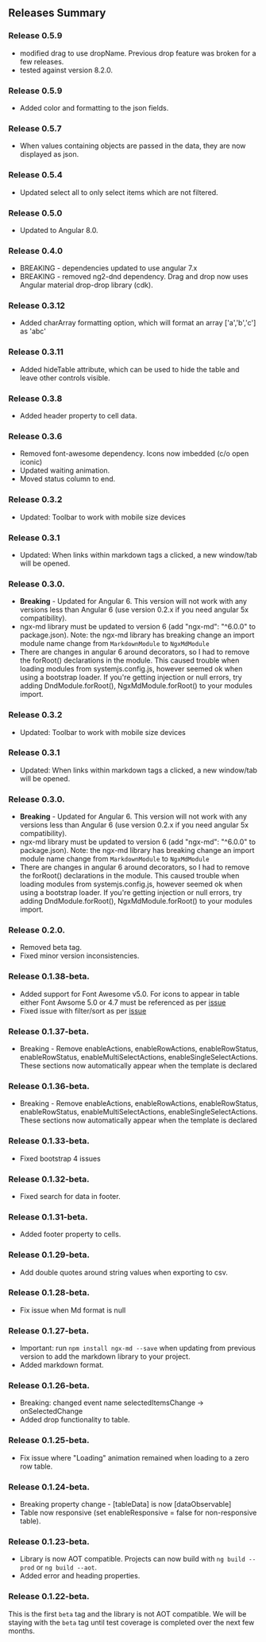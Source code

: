 ## Releases Summary

### Release 0.5.9

* modified drag to use dropName.  Previous drop feature was broken for a few releases.
* tested against version 8.2.0.

### Release 0.5.9

* Added color and formatting to the json fields.


### Release 0.5.7

* When values containing objects are passed in the data, they are now displayed as json.

### Release 0.5.4

* Updated select all to only select items which are not filtered.

### Release 0.5.0

* Updated to Angular 8.0.


### Release 0.4.0

* BREAKING - dependencies updated to use angular 7.x
* BREAKING - removed ng2-dnd dependency.  Drag and drop now uses Angular material drop-drop library (cdk).

### Release 0.3.12

* Added charArray formatting option, which will format an array ['a','b','c'] as 'abc'

### Release 0.3.11

* Added hideTable attribute, which can be used to hide the table and leave other controls visible.

### Release 0.3.8

* Added header property to cell data.

### Release 0.3.6

* Removed font-awesome dependency.  Icons now imbedded (c/o open iconic)
* Updated waiting animation.
* Moved status column to end.

### Release 0.3.2

* Updated: Toolbar to work with mobile size devices

### Release 0.3.1

* Updated: When links within markdown tags a clicked, a new window/tab will be opened.

### Release 0.3.0.

* **Breaking** - Updated for Angular 6.  This version will not work with any versions less than Angular 6 (use version 0.2.x if you need angular 5x compatibility).
* ngx-md library must be updated to version 6 (add "ngx-md": "^6.0.0" to package.json).  Note: the ngx-md library has breaking change an import module name change from `MarkdownModule` to `NgxMdModule`
* There are changes in angular 6 around decorators, so I had to remove the forRoot() declarations in the module.  This caused trouble when loading modules from systemjs.config.js, however seemed ok when using a bootstrap loader.  If you're getting injection or null errors, try adding DndModule.forRoot(), NgxMdModule.forRoot() to your modules import.

### Release 0.3.2

* Updated: Toolbar to work with mobile size devices

### Release 0.3.1

* Updated: When links within markdown tags a clicked, a new window/tab will be opened.

### Release 0.3.0.

* **Breaking** - Updated for Angular 6.  This version will not work with any versions less than Angular 6 (use version 0.2.x if you need angular 5x compatibility).
* ngx-md library must be updated to version 6 (add "ngx-md": "^6.0.0" to package.json).  Note: the ngx-md library has breaking change an import module name change from `MarkdownModule` to `NgxMdModule`
* There are changes in angular 6 around decorators, so I had to remove the forRoot() declarations in the module.  This caused trouble when loading modules from systemjs.config.js, however seemed ok when using a bootstrap loader.  If you're getting injection or null errors, try adding DndModule.forRoot(), NgxMdModule.forRoot() to your modules import.

### Release 0.2.0.

* Removed beta tag.
* Fixed minor version inconsistencies.

### Release 0.1.38-beta.

* Added support for Font Awesome v5.0.  For icons to appear in table either Font Awsome 5.0 or 4.7 must be referenced as per [issue](https://github.com/DataExperts/dexih-ngx-table/issues/2)
* Fixed issue with filter/sort as per [issue](https://github.com/DataExperts/dexih-ngx-table/issues/4)

### Release 0.1.37-beta.

* Breaking  - Remove enableActions, enableRowActions, enableRowStatus, enableRowStatus, enableMultiSelectActions, enableSingleSelectActions.  These sections now automatically appear when the template is declared

### Release 0.1.36-beta.

* Breaking  - Remove enableActions, enableRowActions, enableRowStatus, enableRowStatus, enableMultiSelectActions, enableSingleSelectActions.  These sections now automatically appear when the template is declared

### Release 0.1.33-beta.

* Fixed bootstrap 4 issues

### Release 0.1.32-beta.

* Fixed search for data in footer.

### Release 0.1.31-beta.

* Added footer property to cells.  

### Release 0.1.29-beta.

* Add double quotes around string values when exporting to csv.

### Release 0.1.28-beta.

* Fix issue when Md format is null

### Release 0.1.27-beta.

* Important: run `npm install ngx-md --save` when updating from previous version to add the markdown library to your project.
* Added markdown format.  

### Release 0.1.26-beta.

* Breaking: changed event name selectedItemsChange -> onSelectedChange
* Added drop functionality to table.

### Release 0.1.25-beta.

* Fix issue where "Loading" animation remained when loading to a zero row table.

### Release 0.1.24-beta.

* Breaking property change - [tableData] is now [dataObservable]
* Table now responsive (set enableResponsive = false for non-responsive table).


### Release 0.1.23-beta.

* Library is now AOT compatible.  Projects can now build with `ng build --prod` or `ng build --aot`.
* Added error and heading properties. 

### Release 0.1.22-beta.

This is the first `beta` tag and the library is not AOT compatible.  We will be staying with the `beta` tag until test coverage is completed over the next few months.
